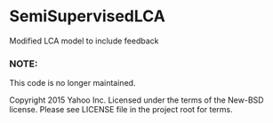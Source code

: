 # SemiSupervisedLCA
Modified LCA model to include feedback

### NOTE:
This code is no longer maintained.

Copyright 2015 Yahoo Inc.
Licensed under the terms of the New-BSD license.
Please see LICENSE file in the project root for terms.
